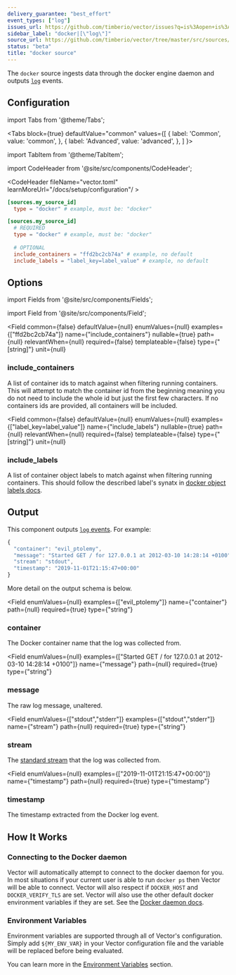 ```yaml
---
delivery_guarantee: "best_effort"
event_types: ["log"]
issues_url: https://github.com/timberio/vector/issues?q=is%3Aopen+is%3Aissue+label%3A%22source%3A+docker%22
sidebar_label: "docker|[\"log\"]"
source_url: https://github.com/timberio/vector/tree/master/src/sources/docker.rs
status: "beta"
title: "docker source" 
---
```


The `docker` source ingests data through the docker engine daemon and outputs [`log`][docs.data-model#log] events.

## Configuration

import Tabs from '@theme/Tabs';

<Tabs
  block={true}
  defaultValue="common"
  values={[
    { label: 'Common', value: 'common', },
    { label: 'Advanced', value: 'advanced', },
  ]
}>

import TabItem from '@theme/TabItem';

<TabItem value="common">

import CodeHeader from '@site/src/components/CodeHeader';

<CodeHeader fileName="vector.toml" learnMoreUrl="/docs/setup/configuration"/ >

```toml
[sources.my_source_id]
  type = "docker" # example, must be: "docker"
```

</TabItem>
<TabItem value="advanced">

<CodeHeader fileName="vector.toml" learnMoreUrl="/docs/setup/configuration" />

```toml
[sources.my_source_id]
  # REQUIRED
  type = "docker" # example, must be: "docker"
  
  # OPTIONAL
  include_containers = "ffd2bc2cb74a" # example, no default
  include_labels = "label_key=label_value" # example, no default
```

</TabItem>

</Tabs>

## Options

import Fields from '@site/src/components/Fields';

import Field from '@site/src/components/Field';

<Fields filters={true}>


<Field
  common={false}
  defaultValue={null}
  enumValues={null}
  examples={["ffd2bc2cb74a"]}
  name={"include_containers"}
  nullable={true}
  path={null}
  relevantWhen={null}
  required={false}
  templateable={false}
  type={"[string]"}
  unit={null}
  >

### include_containers

A list of container ids to match against when filtering running containers. This will attempt to match the container id from the beginning meaning you do not need to include the whole id but just the first few characters. If no containers ids are provided, all containers will be included.


</Field>


<Field
  common={false}
  defaultValue={null}
  enumValues={null}
  examples={["label_key=label_value"]}
  name={"include_labels"}
  nullable={true}
  path={null}
  relevantWhen={null}
  required={false}
  templateable={false}
  type={"[string]"}
  unit={null}
  >

### include_labels

 A list of container object labels to match against when filtering running containers. This should follow the described label's synatx in [docker object labels docs][urls.docker_object_labels]. 


</Field>


</Fields>

## Output

This component outputs [`log` events][docs.data-model.log].
For example:

```javascript
{
  "container": "evil_ptolemy",
  "message": "Started GET / for 127.0.0.1 at 2012-03-10 14:28:14 +0100",
  "stream": "stdout",
  "timestamp": "2019-11-01T21:15:47+00:00"
}
```
More detail on the output schema is below.

<Fields filters={true}>


<Field
  enumValues={null}
  examples={["evil_ptolemy"]}
  name={"container"}
  path={null}
  required={true}
  type={"string"}
  >

### container

The Docker container name that the log was collected from.


</Field>


<Field
  enumValues={null}
  examples={["Started GET / for 127.0.0.1 at 2012-03-10 14:28:14 +0100"]}
  name={"message"}
  path={null}
  required={true}
  type={"string"}
  >

### message

The raw log message, unaltered.



</Field>


<Field
  enumValues={["stdout","stderr"]}
  examples={["stdout","stderr"]}
  name={"stream"}
  path={null}
  required={true}
  type={"string"}
  >

### stream

The [standard stream][urls.standard_streams] that the log was collected from.


</Field>


<Field
  enumValues={null}
  examples={["2019-11-01T21:15:47+00:00"]}
  name={"timestamp"}
  path={null}
  required={true}
  type={"timestamp"}
  >

### timestamp

The timestamp extracted from the Docker log event.



</Field>


</Fields>

## How It Works

### Connecting to the Docker daemon

Vector will automatically attempt to connect to the docker daemon for you. In most
situations if your current user is able to run `docker ps` then Vector will be able to
connect. Vector will also respect if `DOCKER_HOST` and `DOCKER_VERIFY_TLS` are set. Vector will also
use the other default docker environment variables if they are set. See the [Docker daemon docs][urls.docker_daemon].
### Environment Variables

Environment variables are supported through all of Vector's configuration.
Simply add `${MY_ENV_VAR}` in your Vector configuration file and the variable
will be replaced before being evaluated.

You can learn more in the [Environment Variables][docs.configuration#environment-variables]
section.


[docs.configuration#environment-variables]: /docs/setup/configuration#environment-variables
[docs.data-model#log]: /docs/about/data-model#log
[docs.data-model.log]: /docs/about/data-model/log
[urls.docker_daemon]: https://docs.docker.com/engine/reference/commandline/dockerd/#daemon-socket-option
[urls.docker_object_labels]: https://docs.docker.com/config/labels-custom-metadata/
[urls.standard_streams]: https://en.wikipedia.org/wiki/Standard_streams
